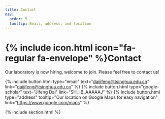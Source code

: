 ```yaml
---
title: Contact
nav:
  order: 5
  tooltip: Email, address, and location
---
```


# {% include icon.html icon="fa-regular fa-envelope" %}Contact

Our laboratory is now hiring, welcome to join. Please feel free to contact us!

{%
  include button.html
  type="email"
  text="daijifeng@tsinghua.edu.cn"
  link="daijifeng@tsinghua.edu.cn"
%}
{%
  include button.html
  type="google-scholar"
  text="Jifeng Dai"
  link="SH_-B_AAAAAJ"
%}
{%
  include button.html
  type="address"
  tooltip="Our location on Google Maps for easy navigation"
  link="https://www.google.com/maps"
%}

{% include section.html %}

